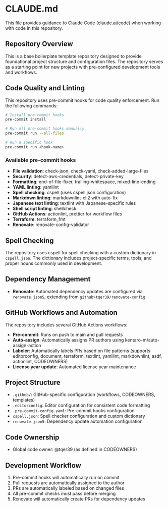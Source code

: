 # CLAUDE.md

This file provides guidance to Claude Code (claude.ai/code) when working with code in this repository.

## Repository Overview

This is a base boilerplate template repository designed to provide foundational project structure and configuration files. The repository serves as a starting point for new projects with pre-configured development tools and workflows.

## Code Quality and Linting

This repository uses pre-commit hooks for code quality enforcement. Run the following commands:

```bash
# Install pre-commit hooks
pre-commit install

# Run all pre-commit hooks manually
pre-commit run --all-files

# Run a specific hook
pre-commit run <hook-name>
```

### Available pre-commit hooks

- **File validation**: check-json, check-yaml, check-added-large-files
- **Security**: detect-aws-credentials, detect-private-key
- **Formatting**: end-of-file-fixer, trailing-whitespace, mixed-line-ending
- **YAML linting**: yamllint
- **Spell checking**: cspell (uses cspell.json configuration)
- **Markdown linting**: markdownlint-cli2 with auto-fix
- **Japanese text linting**: textlint with Japanese-specific rules
- **Shell script linting**: shellcheck
- **GitHub Actions**: actionlint, prettier for workflow files
- **Terraform**: terraform_fmt
- **Renovate**: renovate-config-validator

## Spell Checking

The repository uses cspell for spell checking with a custom dictionary in `cspell.json`. The dictionary includes project-specific terms, tools, and proper nouns commonly used in development.

## Dependency Management

- **Renovate**: Automated dependency updates are configured via `renovate.json5`, extending from `github>tqer39/renovate-config`

## GitHub Workflows and Automation

The repository includes several GitHub Actions workflows:

- **Pre-commit**: Runs on push to main and pull requests
- **Auto-assign**: Automatically assigns PR authors using kentaro-m/auto-assign-action
- **Labeler**: Automatically labels PRs based on file patterns (supports editorconfig, document, terraform, textlint, yamllint, markdownlint, asdf, actionlint, CODEOWNERS)
- **License year update**: Automated license year maintenance

## Project Structure

- `.github/`: GitHub-specific configuration (workflows, CODEOWNERS, templates)
- `.editorconfig`: Editor configuration for consistent code formatting
- `.pre-commit-config.yaml`: Pre-commit hooks configuration
- `cspell.json`: Spell checker configuration and custom dictionary
- `renovate.json5`: Dependency update automation configuration

## Code Ownership

- Global code owner: @tqer39 (as defined in CODEOWNERS)

## Development Workflow

1. Pre-commit hooks will automatically run on commit
2. Pull requests are automatically assigned to the author
3. PRs are automatically labeled based on changed files
4. All pre-commit checks must pass before merging
5. Renovate will automatically create PRs for dependency updates

